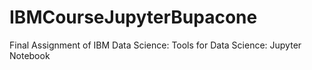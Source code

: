 # IBMCourseJupyterBupacone
Final Assignment of IBM Data Science: Tools for Data Science: Jupyter Notebook
